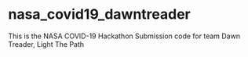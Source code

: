 # nasa_covid19_dawntreader
This is the NASA COVID-19 Hackathon Submission code for team Dawn Treader, Light The Path
